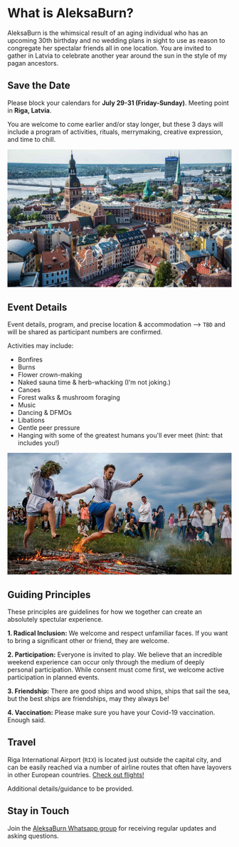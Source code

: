 # What is AleksaBurn? 

AleksaBurn is the whimsical result of an aging individual who has an upcoming 30th birthday and no wedding plans in sight to use as reason to congregate 
her spectalar friends all in one location. You are invited to gather in Latvia to celebrate another year around the sun in the style of my pagan ancestors. 

## Save the Date

Please block your calendars for **July 29-31 (Friday-Sunday)**. Meeting point in **Riga, Latvia**. 

You are welcome to come earlier and/or stay longer, but these 3 days will include a program of activities, rituals, merrymaking, creative expression, and time to chill. 

![riga](./Riga-Latvia.jpeg)

## Event Details

Event details, program, and precise location & accommodation –> `TBD` and will be shared as participant numbers are confirmed. 

Activities may include: 
- Bonfires
- Burns 
- Flower crown-making
- Naked sauna time & herb-whacking (I'm not joking.)
- Canoes
- Forest walks & mushroom foraging
- Music 
- Dancing & DFMOs
- Libations
- Gentle peer pressure
- Hanging with some of the greatest humans you'll ever meet (hint: that includes you!)

![ligo](./ligo.jpeg)

## Guiding Principles

These principles are guidelines for how we together can create an absolutely spectular experience. 

**1. Radical Inclusion:** We welcome and respect unfamiliar faces. If you want to bring a significant other or friend, they are welcome. 

**2. Participation:** Everyone is invited to play. We believe that an incredible weekend experience can occur only through the medium of deeply personal participation. While consent must come first, we welcome active participation in planned events.  

**3. Friendship:** There are good ships and wood ships, ships that sail the sea, but the best ships are friendships, may they always be!

**4. Vaccination:** Please make sure you have your Covid-19 vaccination. Enough said. 

## Travel 

Riga International Airport (`RIX`) is located just outside the capital city, and can be easily reached via a number of airline routes that often have layovers in other European countries. 
[Check out flights!](https://www.google.com/search?q=google+flights+riga&oq=google+flights+riga)

Additional details/guidance to be provided. 


## Stay in Touch

Join the [AleksaBurn Whatsapp group](https://chat.whatsapp.com/BZMOTAZ3jgiFiVe3ArxQPK) for receiving regular updates and asking questions.  
